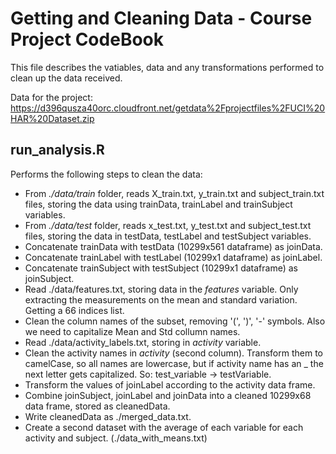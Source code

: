 # Getting and Cleaning Data - Course Project CodeBook

This file describes the vatiables, data and any transformations performed to clean up the data received.


Data for the project: https://d396qusza40orc.cloudfront.net/getdata%2Fprojectfiles%2FUCI%20HAR%20Dataset.zip

## run_analysis.R

Performs the following steps to clean the data:

- From _./data/train_ folder, reads X_train.txt, y_train.txt and subject_train.txt files, storing the data using trainData, trainLabel and trainSubject variables.
- From _./data/test_ folder, reads x_test.txt, y_test.txt and subject_test.txt files, storing the data in testData, testLabel and testSubject variables.
- Concatenate trainData with testData (10299x561 dataframe) as joinData.
- Concatenate trainLabel with testLabel (10299x1 dataframe) as joinLabel.
- Concatenate trainSubject with testSubject (10299x1 dataframe) as joinSubject.
- Read ./data/features.txt, storing data in the _features_ variable. Only extracting the measurements on the mean and standard variation. Getting a 66 indices list.
- Clean the column names of the subset, removing '(', ')', '-' symbols. Also we need to capitalize Mean and Std collumn names.
- Read ./data/activity_labels.txt, storing in _activity_ variable.
- Clean the activity names in _activity_ (second column). Transform them to camelCase, so all names are lowercase, but if activity name has an _ the next letter gets capitalized. So: test_variable -> testVariable.
- Transform the values of joinLabel according to the activity data frame.
- Combine joinSubject, joinLabel and joinData into a cleaned 10299x68 data frame, stored as cleanedData.
- Write cleanedData as ./merged_data.txt.
- Create a second dataset with the average of each variable for each activity and subject. (./data_with_means.txt)